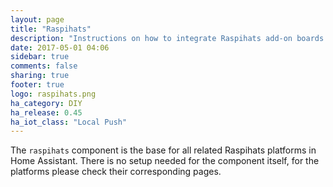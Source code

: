 ```yaml
---
layout: page
title: "Raspihats"
description: "Instructions on how to integrate Raspihats add-on boards for Raspberry Pi into Home Assistant."
date: 2017-05-01 04:06
sidebar: true
comments: false
sharing: true
footer: true
logo: raspihats.png
ha_category: DIY
ha_release: 0.45
ha_iot_class: "Local Push"
---
```


The `raspihats` component is the base for all related Raspihats platforms in Home Assistant. There is no setup needed for the component itself, for the platforms please check their corresponding pages.
